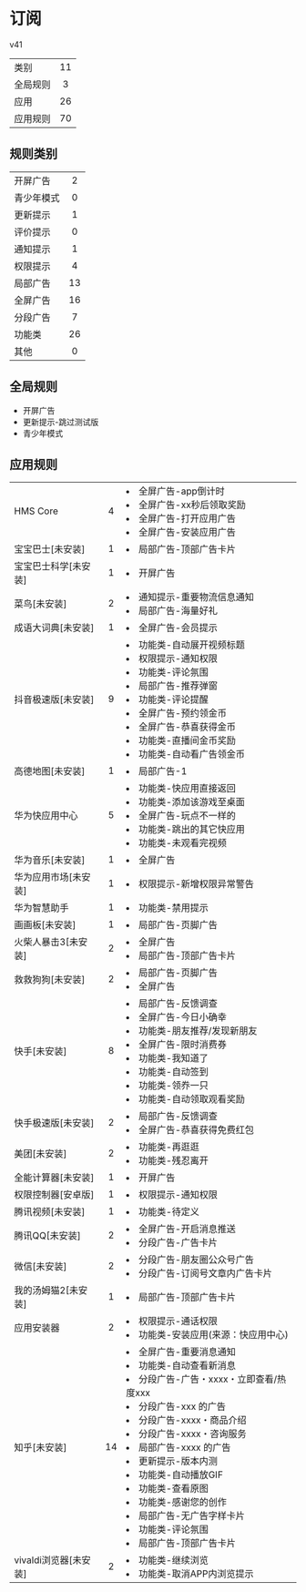 # 订阅

v41

|||
| - |:-:|
|类别|11|
|全局规则|3|
|应用|26|
|应用规则|70|

## 规则类别

|||
| - |:-:|
|开屏广告|2|
|青少年模式|0|
|更新提示|1|
|评价提示|0|
|通知提示|1|
|权限提示|4|
|局部广告|13|
|全屏广告|16|
|分段广告|7|
|功能类|26|
|其他|0|

## 全局规则

- 开屏广告
- 更新提示-跳过测试版
- 青少年模式

## 应用规则

||||
| - |:-:|-|
|HMS Core|4|<li>全屏广告-app倒计时<li>全屏广告-xx秒后领取奖励<li>全屏广告-打开应用广告<li>全屏广告-安装应用广告|
|宝宝巴士[未安装]|1|<li>局部广告-顶部广告卡片|
|宝宝巴士科学[未安装]|1|<li>开屏广告|
|菜鸟[未安装]|2|<li>通知提示-重要物流信息通知<li>局部广告-海量好礼|
|成语大词典[未安装]|1|<li>全屏广告-会员提示|
|抖音极速版[未安装]|9|<li>功能类-自动展开视频标题<li>权限提示-通知权限<li>功能类-评论氛围<li>局部广告-推荐弹窗<li>功能类-评论提醒<li>全屏广告-预约领金币<li>全屏广告-恭喜获得金币<li>功能类-直播间金币奖励<li>功能类-自动看广告领金币|
|高德地图[未安装]|1|<li>局部广告-1|
|华为快应用中心|5|<li>功能类-快应用直接返回<li>功能类-添加该游戏至桌面<li>全屏广告-玩点不一样的<li>功能类-跳出的其它快应用<li>功能类-未观看完视频|
|华为音乐[未安装]|1|<li>全屏广告|
|华为应用市场[未安装]|1|<li>权限提示-新增权限异常警告|
|华为智慧助手|1|<li>功能类-禁用提示|
|画画板[未安装]|1|<li>局部广告-页脚广告|
|火柴人暴击3[未安装]|2|<li>全屏广告<li>局部广告-顶部广告卡片|
|救救狗狗[未安装]|2|<li>局部广告-页脚广告<li>全屏广告|
|快手[未安装]|8|<li>局部广告-反馈调查<li>全屏广告-今日小确幸<li>功能类-朋友推荐/发现新朋友<li>全屏广告-限时消费券<li>功能类-我知道了<li>功能类-自动签到<li>功能类-领奍一只<li>功能类-自动领取观看奖励|
|快手极速版[未安装]|2|<li>局部广告-反馈调查<li>全屏广告-恭喜获得免费红包|
|美团[未安装]|2|<li>功能类-再逛逛<li>功能类-残忍离开|
|全能计算器[未安装]|1|<li>开屏广告|
|权限控制器[安卓版]|1|<li>权限提示-通知权限|
|腾讯视频[未安装]|1|<li>功能类-待定义|
|腾讯QQ[未安装]|2|<li>全屏广告-开启消息推送<li>分段广告-广告卡片|
|微信[未安装]|2|<li>分段广告-朋友圈公众号广告<li>分段广告-订阅号文章内广告卡片|
|我的汤姆猫2[未安装]|1|<li>局部广告-顶部广告卡片|
|应用安装器|2|<li>权限提示-通话权限<li>功能类-安装应用(来源：快应用中心)|
|知乎[未安装]|14|<li>全屏广告-重要消息通知<li>功能类-自动查看新消息<li>分段广告-广告・xxxx・立即查看/热度xxx<li>分段广告-xxx 的广告<li>分段广告-xxxx・商品介绍<li>分段广告-xxxx・咨询服务<li>局部广告-xxxx 的广告<li>更新提示-版本内测<li>功能类-自动播放GIF<li>功能类-查看原图<li>功能类-感谢您的创作<li>局部广告-无广告字样卡片<li>功能类-评论氛围<li>局部广告-顶部广告卡片|
|vivaldi浏览器[未安装]|2|<li>功能类-继续浏览<li>功能类-取消APP内浏览提示|
